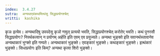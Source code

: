 ```yaml
---
index:  3.4.27
sutra:  अन्यथाएवंकथमित्थंसु सिद्धाप्रयोगश्चेत्
vritti:  kashika 
---
```


कृञः इत्येव। अन्यथादिषु उपपदेसु कृञो णमुल् प्रत्ययो भवति, सिद्धाप्रयोगश्चेत् करोतेर् भवति। कथं पुनरसौ सिद्धाप्रयोगः? निरर्थकत्वान् न प्रयोगम् अर्हति इति एवम् एव प्रयुज्यते। अन्यथा भुङ्क्ते इति यवानर्थस्तावानेव अन्यथाकारं भुग्क्ते इति गम्यते। अन्यथाकारं भुङ्क्ते। एवङ्कारं भुङ्क्ते। कथङ्कारं भुङ्क्ते। इत्थंकारं भुङ्क्ते। सिधाप्रयोगः इति किम्? अन्यथा कृत्वा शिरो भुङ्क्ते।

